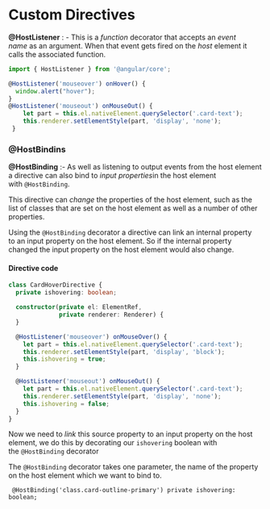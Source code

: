 # Custom Directives

**@HostListener** : - This is a *function* decorator that accepts an *event name* as an argument. When that event gets fired on the *host* element it calls the associated function.

```typescript
import { HostListener } from '@angular/core';

@HostListener('mouseover') onHover() {
  window.alert("hover");
}
@HostListener('mouseout') onMouseOut() {
    let part = this.el.nativeElement.querySelector('.card-text');
    this.renderer.setElementStyle(part, 'display', 'none');
 }
```



### @HostBindins

**@HostBinding** :- As well as listening to output events from the host element a directive can also bind to *input properties*in the host element with `@HostBinding`.

This directive can *change* the properties of the host element, such as the list of classes that are set on the host element as well as a number of other properties.

Using the `@HostBinding` decorator a directive can link an internal property to an input property on the host element. So if the internal property changed the input property on the host element would also change.

#### Directive code

```typescript
class CardHoverDirective {
  private ishovering: boolean; 

  constructor(private el: ElementRef,
              private renderer: Renderer) {
  }

  @HostListener('mouseover') onMouseOver() {
    let part = this.el.nativeElement.querySelector('.card-text');
    this.renderer.setElementStyle(part, 'display', 'block');
    this.ishovering = true; 
  }

  @HostListener('mouseout') onMouseOut() {
    let part = this.el.nativeElement.querySelector('.card-text');
    this.renderer.setElementStyle(part, 'display', 'none');
    this.ishovering = false; 
  }
}
```

Now we need to *link* this source property to an input property on the host element, we do this by decorating our `ishovering` boolean with the `@HostBinding` decorator

The `@HostBinding` decorator takes one parameter, the name of the property on the host element which we want to bind to.



```
 @HostBinding('class.card-outline-primary') private ishovering: boolean;
```